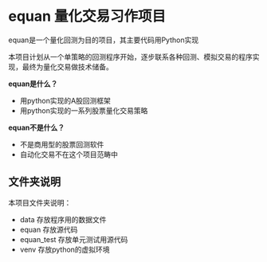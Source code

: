 # equan 量化交易习作项目

equan是一个量化回测为目的项目，其主要代码用Python实现

本项目计划从一个单策略的回测程序开始，逐步联系各种回测、模拟交易的程序实现，最终为量化交易做技术储备。

**equan是什么？**

- 用python实现的A股回测框架
- 用python实现的一系列股票量化交易策略

**equan不是什么？**

- 不是商用型的股票回测软件
- 自动化交易不在这个项目范畴中

## 文件夹说明

本项目文件夹说明：

- data      存放程序用的数据文件
- equan     存放源代码
- equan_test   存放单元测试用源代码
- venv  存放python的虚拟环境
